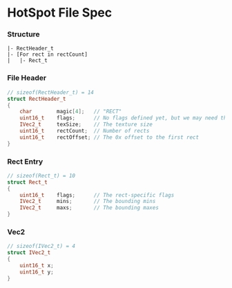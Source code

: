 # HotSpot File Spec

### Structure

```
|- RectHeader_t
|- [For rect in rectCount]
|   |- Rect_t
```

### File Header

```cpp
// sizeof(RectHeader_t) = 14
struct RectHeader_t
{
    char        magic[4];   // "RECT"
    uint16_t    flags;      // No flags defined yet, but we may need them later
    IVec2_t     texSize;    // The texture size
    uint16_t    rectCount;  // Number of rects
    uint16_t    rectOffset; // The 0x offset to the first rect
}
```

### Rect Entry

```cpp
// sizeof(Rect_t) = 10
struct Rect_t
{
    uint16_t    flags;      // The rect-specific flags
    IVec2_t     mins;       // The bounding mins
    IVec2_t     maxs;       // The bounding maxes
}
```

### Vec2

```cpp
// sizeof(IVec2_t) = 4
struct IVec2_t
{
    uint16_t x;
    uint16_t y;
}
```
